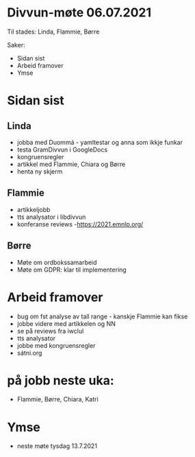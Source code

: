 # Divvun-møte 06.07.2021

Til stades: Linda, Flammie, Børre

Saker:
* Sidan sist
* Arbeid framover
* Ymse

# Sidan sist


## Linda
* jobba med Duommá - yamltestar og anna som ikkje funkar
* testa GramDivvun i GoogleDocs
* kongruensregler
* artikkel med Flammie, Chiara og Børre 
* henta ny skjerm

## Flammie
* artikkeljobb
* tts analysator i libdivvun
* konferanse reviews -https://2021.emnlp.org/

## Børre

* Møte om ordbokssamarbeid
* Møte om GDPR: klar til implementering

# Arbeid framover
* bug om fst analyse av tall range - kanskje Flammie kan fikse
* jobbe videre med artikkelen og NN
* se på reviews fra iwclul
* tts analysator
* jobbe med kongruensregler
* sátni.org

# på jobb neste uka:
* Flammie, Børre, Chiara, Katri

# Ymse
* neste møte tysdag 13.7.2021